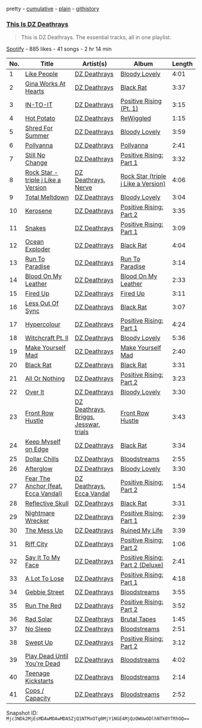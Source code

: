 pretty - [cumulative](/playlists/cumulative/37i9dQZF1DZ06evO0bAity.md) - [plain](/playlists/plain/37i9dQZF1DZ06evO0bAity) - [githistory](https://github.githistory.xyz/mackorone/spotify-playlist-archive/blob/main/playlists/plain/37i9dQZF1DZ06evO0bAity)

### [This Is DZ Deathrays](https://open.spotify.com/playlist/37i9dQZF1DZ06evO0bAity)

> This is DZ Deathrays\. The essential tracks, all in one playlist.

[Spotify](https://open.spotify.com/user/spotify) - 885 likes - 41 songs - 2 hr 14 min

| No. | Title | Artist(s) | Album | Length |
|---|---|---|---|---|
| 1 | [Like People](https://open.spotify.com/track/4Pa9lwNySYtucuHEsCyA1R) | [DZ Deathrays](https://open.spotify.com/artist/0qGPycvPHafmEPTOm4M7Tu) | [Bloody Lovely](https://open.spotify.com/album/39Ax1ljxVnhuC4BTVcXWNU) | 4:01 |
| 2 | [Gina Works At Hearts](https://open.spotify.com/track/3kq7FM2Ot4S1y4Gh5IPpii) | [DZ Deathrays](https://open.spotify.com/artist/0qGPycvPHafmEPTOm4M7Tu) | [Black Rat](https://open.spotify.com/album/2k9I0F0nvtEyFko1pl2Qux) | 3:37 |
| 3 | [IN\-TO\-IT](https://open.spotify.com/track/6PMapmhT9QjSC3X4h0tgEX) | [DZ Deathrays](https://open.spotify.com/artist/0qGPycvPHafmEPTOm4M7Tu) | [Positive Rising \(Pt\. 1\)](https://open.spotify.com/album/40t8R9VOXLSxMzUjXbtDuN) | 3:15 |
| 4 | [Hot Potato](https://open.spotify.com/track/47BpBh1URWXLF26ckpGT4S) | [DZ Deathrays](https://open.spotify.com/artist/0qGPycvPHafmEPTOm4M7Tu) | [ReWiggled](https://open.spotify.com/album/7pMmcRjBt41hvqnFQHqYb2) | 1:15 |
| 5 | [Shred For Summer](https://open.spotify.com/track/53cdjpWN1AM3WCU4DhEQx0) | [DZ Deathrays](https://open.spotify.com/artist/0qGPycvPHafmEPTOm4M7Tu) | [Bloody Lovely](https://open.spotify.com/album/39Ax1ljxVnhuC4BTVcXWNU) | 3:59 |
| 6 | [Pollyanna](https://open.spotify.com/track/78pnTwSXa6nZCjcdLE4Lbu) | [DZ Deathrays](https://open.spotify.com/artist/0qGPycvPHafmEPTOm4M7Tu) | [Pollyanna](https://open.spotify.com/album/4kQSRFsF773glePY10mDpr) | 2:41 |
| 7 | [Still No Change](https://open.spotify.com/track/7evhmpAOrk9f9Ecl2HRUwl) | [DZ Deathrays](https://open.spotify.com/artist/0qGPycvPHafmEPTOm4M7Tu) | [Positive Rising: Part 1](https://open.spotify.com/album/43nTe7AFg19waJxNOCUTPa) | 3:32 |
| 8 | [Rock Star \- triple j Like a Version](https://open.spotify.com/track/06niWHnh1Rz6IyEoIahi8m) | [DZ Deathrays](https://open.spotify.com/artist/0qGPycvPHafmEPTOm4M7Tu), [Nerve](https://open.spotify.com/artist/7BJleNy6CWKzS3nKtrsNuN) | [Rock Star \(triple j Like a Version\)](https://open.spotify.com/album/0sxfvjciRWGiS1y9cNXbA6) | 4:06 |
| 9 | [Total Meltdown](https://open.spotify.com/track/4FggQNqaC7ZVzfIWRLv2N5) | [DZ Deathrays](https://open.spotify.com/artist/0qGPycvPHafmEPTOm4M7Tu) | [Bloody Lovely](https://open.spotify.com/album/39Ax1ljxVnhuC4BTVcXWNU) | 3:04 |
| 10 | [Kerosene](https://open.spotify.com/track/13nIVQX1UgXlQkpQEjwaoC) | [DZ Deathrays](https://open.spotify.com/artist/0qGPycvPHafmEPTOm4M7Tu) | [Positive Rising: Part 2](https://open.spotify.com/album/1B4VIXuLqgBbd8oS0awqZs) | 3:35 |
| 11 | [Snakes](https://open.spotify.com/track/05vvAUSJ1MJxO1Z831dIlT) | [DZ Deathrays](https://open.spotify.com/artist/0qGPycvPHafmEPTOm4M7Tu) | [Positive Rising: Part 1](https://open.spotify.com/album/43nTe7AFg19waJxNOCUTPa) | 3:09 |
| 12 | [Ocean Exploder](https://open.spotify.com/track/249tkfoGJ8fvMbRITqa7Wk) | [DZ Deathrays](https://open.spotify.com/artist/0qGPycvPHafmEPTOm4M7Tu) | [Black Rat](https://open.spotify.com/album/2k9I0F0nvtEyFko1pl2Qux) | 4:04 |
| 13 | [Run To Paradise](https://open.spotify.com/track/5Farmm0MaT8hCsOLOZyhHV) | [DZ Deathrays](https://open.spotify.com/artist/0qGPycvPHafmEPTOm4M7Tu) | [Run To Paradise](https://open.spotify.com/album/1gg1EagawFhWLP64wcbqJT) | 3:14 |
| 14 | [Blood On My Leather](https://open.spotify.com/track/2yX5Hz2SvtGvfNnI879xrf) | [DZ Deathrays](https://open.spotify.com/artist/0qGPycvPHafmEPTOm4M7Tu) | [Blood On My Leather](https://open.spotify.com/album/0AdRZ0MgfYiWC1Xm8YKpAh) | 2:33 |
| 15 | [Fired Up](https://open.spotify.com/track/2hDuoERoV2umWbV2RBKNaP) | [DZ Deathrays](https://open.spotify.com/artist/0qGPycvPHafmEPTOm4M7Tu) | [Fired Up](https://open.spotify.com/album/4KH2ofz92acvYpdAi0ylb4) | 3:11 |
| 16 | [Less Out Of Sync](https://open.spotify.com/track/5q4MPKCtF5IlDQgxSvQwmX) | [DZ Deathrays](https://open.spotify.com/artist/0qGPycvPHafmEPTOm4M7Tu) | [Black Rat](https://open.spotify.com/album/2k9I0F0nvtEyFko1pl2Qux) | 3:07 |
| 17 | [Hypercolour](https://open.spotify.com/track/1JpGubCuJfLzf9zRYrIJ8p) | [DZ Deathrays](https://open.spotify.com/artist/0qGPycvPHafmEPTOm4M7Tu) | [Positive Rising: Part 1](https://open.spotify.com/album/43nTe7AFg19waJxNOCUTPa) | 4:24 |
| 18 | [Witchcraft Pt\. II](https://open.spotify.com/track/19ZiwAWlBDsgmqLUiCejKL) | [DZ Deathrays](https://open.spotify.com/artist/0qGPycvPHafmEPTOm4M7Tu) | [Bloody Lovely](https://open.spotify.com/album/39Ax1ljxVnhuC4BTVcXWNU) | 5:36 |
| 19 | [Make Yourself Mad](https://open.spotify.com/track/575WHTkmnohs1agEfIoRGS) | [DZ Deathrays](https://open.spotify.com/artist/0qGPycvPHafmEPTOm4M7Tu) | [Make Yourself Mad](https://open.spotify.com/album/7gRumG1rTgiTrHuH6S7Fxe) | 2:40 |
| 20 | [Black Rat](https://open.spotify.com/track/5Q5IpqEc3N5dWeetxVFAhq) | [DZ Deathrays](https://open.spotify.com/artist/0qGPycvPHafmEPTOm4M7Tu) | [Black Rat](https://open.spotify.com/album/2k9I0F0nvtEyFko1pl2Qux) | 3:31 |
| 21 | [All Or Nothing](https://open.spotify.com/track/4NjJkdn01Mf5xGptES9225) | [DZ Deathrays](https://open.spotify.com/artist/0qGPycvPHafmEPTOm4M7Tu) | [Positive Rising: Part 2](https://open.spotify.com/album/1B4VIXuLqgBbd8oS0awqZs) | 3:23 |
| 22 | [Over It](https://open.spotify.com/track/0g3IOrs9DNu9OYx8uZxKw7) | [DZ Deathrays](https://open.spotify.com/artist/0qGPycvPHafmEPTOm4M7Tu) | [Bloody Lovely](https://open.spotify.com/album/39Ax1ljxVnhuC4BTVcXWNU) | 3:30 |
| 23 | [Front Row Hustle](https://open.spotify.com/track/0JNmthvbaoZlUaHfhpBo4V) | [DZ Deathrays](https://open.spotify.com/artist/0qGPycvPHafmEPTOm4M7Tu), [Briggs](https://open.spotify.com/artist/7w4WTXFJlYzm8Zv90ilzfu), [Jesswar](https://open.spotify.com/artist/0A3iezHvtPZ8HxHn4RMmtl), [trials](https://open.spotify.com/artist/3vDxmrKt8X4CQl0RmDLVai) | [Front Row Hustle](https://open.spotify.com/album/09TdDGWBeDqdEx4TjZkDPk) | 3:43 |
| 24 | [Keep Myself on Edge](https://open.spotify.com/track/7KZbJBjcUE0x4rHbk0fQU0) | [DZ Deathrays](https://open.spotify.com/artist/0qGPycvPHafmEPTOm4M7Tu) | [Black Rat](https://open.spotify.com/album/2k9I0F0nvtEyFko1pl2Qux) | 3:34 |
| 25 | [Dollar Chills](https://open.spotify.com/track/7KdEhcj5B69l9sVBgnff0o) | [DZ Deathrays](https://open.spotify.com/artist/0qGPycvPHafmEPTOm4M7Tu) | [Bloodstreams](https://open.spotify.com/album/5CrFxu32NCoavIYGKZRcuQ) | 2:55 |
| 26 | [Afterglow](https://open.spotify.com/track/2wDPr4OAaQRskL3Qjx8d8P) | [DZ Deathrays](https://open.spotify.com/artist/0qGPycvPHafmEPTOm4M7Tu) | [Bloody Lovely](https://open.spotify.com/album/39Ax1ljxVnhuC4BTVcXWNU) | 3:30 |
| 27 | [Fear The Anchor \(feat\. Ecca Vandal\)](https://open.spotify.com/track/3EJA61z43vLiRaWhzGJnEC) | [DZ Deathrays](https://open.spotify.com/artist/0qGPycvPHafmEPTOm4M7Tu), [Ecca Vandal](https://open.spotify.com/artist/0NhKCHTPG7Sz62S3zxV1Cf) | [Positive Rising: Part 2](https://open.spotify.com/album/1B4VIXuLqgBbd8oS0awqZs) | 1:54 |
| 28 | [Reflective Skull](https://open.spotify.com/track/65Xbss8BBrwYSpcIQXSCTa) | [DZ Deathrays](https://open.spotify.com/artist/0qGPycvPHafmEPTOm4M7Tu) | [Black Rat](https://open.spotify.com/album/2k9I0F0nvtEyFko1pl2Qux) | 3:31 |
| 29 | [Nightmare Wrecker](https://open.spotify.com/track/5yuaGKyNmZ4km7BaD5vB0I) | [DZ Deathrays](https://open.spotify.com/artist/0qGPycvPHafmEPTOm4M7Tu) | [Positive Rising: Part 1](https://open.spotify.com/album/43nTe7AFg19waJxNOCUTPa) | 2:39 |
| 30 | [The Mess Up](https://open.spotify.com/track/2l1DgrC0PobfxiFwtN8BEo) | [DZ Deathrays](https://open.spotify.com/artist/0qGPycvPHafmEPTOm4M7Tu) | [Ruined My Life](https://open.spotify.com/album/6DmNm4kgQ8ImBla8OvEahZ) | 3:39 |
| 31 | [Riff City](https://open.spotify.com/track/4mB3AR9AMyP2jV8nZjIRV4) | [DZ Deathrays](https://open.spotify.com/artist/0qGPycvPHafmEPTOm4M7Tu) | [Positive Rising: Part 2](https://open.spotify.com/album/1B4VIXuLqgBbd8oS0awqZs) | 1:06 |
| 32 | [Say It To My Face](https://open.spotify.com/track/5YbMlrI8fn74ySYCBsLQFy) | [DZ Deathrays](https://open.spotify.com/artist/0qGPycvPHafmEPTOm4M7Tu) | [Positive Rising: Part 2 \(Deluxe\)](https://open.spotify.com/album/2lVNWUXvBGvRCFgUnrAsH0) | 2:41 |
| 33 | [A Lot To Lose](https://open.spotify.com/track/6RztnbZ0tlFTeNpghqo29X) | [DZ Deathrays](https://open.spotify.com/artist/0qGPycvPHafmEPTOm4M7Tu) | [Positive Rising: Part 1](https://open.spotify.com/album/43nTe7AFg19waJxNOCUTPa) | 4:18 |
| 34 | [Gebbie Street](https://open.spotify.com/track/02v5ggYAHVdQYMzbfq5Y2Q) | [DZ Deathrays](https://open.spotify.com/artist/0qGPycvPHafmEPTOm4M7Tu) | [Bloodstreams](https://open.spotify.com/album/5CrFxu32NCoavIYGKZRcuQ) | 3:55 |
| 35 | [Run The Red](https://open.spotify.com/track/4FF3FPm05xCwjGBDp6JVzn) | [DZ Deathrays](https://open.spotify.com/artist/0qGPycvPHafmEPTOm4M7Tu) | [Positive Rising: Part 2](https://open.spotify.com/album/1B4VIXuLqgBbd8oS0awqZs) | 3:52 |
| 36 | [Rad Solar](https://open.spotify.com/track/6pQb4fJwH1WY21wfiYiSB9) | [DZ Deathrays](https://open.spotify.com/artist/0qGPycvPHafmEPTOm4M7Tu) | [Brutal Tapes](https://open.spotify.com/album/1I1o9EWBFxbWkY1wO4tTGu) | 1:45 |
| 37 | [No Sleep](https://open.spotify.com/track/7K2EiQPCwiaWjXiWXl8dzu) | [DZ Deathrays](https://open.spotify.com/artist/0qGPycvPHafmEPTOm4M7Tu) | [Bloodstreams](https://open.spotify.com/album/1PtUEGMscPJp6ZkFFoMWUX) | 2:51 |
| 38 | [Swept Up](https://open.spotify.com/track/6SCv4UuNG89w6ld4w5x82N) | [DZ Deathrays](https://open.spotify.com/artist/0qGPycvPHafmEPTOm4M7Tu) | [Positive Rising: Part 2](https://open.spotify.com/album/1B4VIXuLqgBbd8oS0awqZs) | 3:12 |
| 39 | [Play Dead Until You're Dead](https://open.spotify.com/track/44pxIxvtCEQDFAnQ8Mmoje) | [DZ Deathrays](https://open.spotify.com/artist/0qGPycvPHafmEPTOm4M7Tu) | [Bloodstreams](https://open.spotify.com/album/5CrFxu32NCoavIYGKZRcuQ) | 4:02 |
| 40 | [Teenage Kickstarts](https://open.spotify.com/track/32nFZO5UrPg0VxQQvbNnUa) | [DZ Deathrays](https://open.spotify.com/artist/0qGPycvPHafmEPTOm4M7Tu) | [Bloodstreams](https://open.spotify.com/album/5CrFxu32NCoavIYGKZRcuQ) | 2:14 |
| 41 | [Cops / Capacity](https://open.spotify.com/track/1yqmcfHazwWohYFsI7pSnP) | [DZ Deathrays](https://open.spotify.com/artist/0qGPycvPHafmEPTOm4M7Tu) | [Bloodstreams](https://open.spotify.com/album/5CrFxu32NCoavIYGKZRcuQ) | 2:52 |

Snapshot ID: `Mjc3NDk2MjEsMDAwMDAwMDA5ZjQ1NTMxOTg0MjY1NGE4MjQzOWUwODlhNTk0YTRhOQ==`
